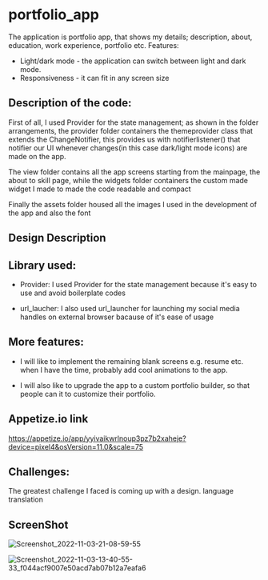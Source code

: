 # portfolio_app

The application is portfolio app, that shows my details; description, about, education, work experience, portfolio etc.
Features: 
- Light/dark mode - the application can switch between light and dark mode.
- Responsiveness - it can fit in any screen size

## Description of the code:
First of all, I used Provider for the state management; as shown in the folder arrangements, the provider folder containers the themeprovider class that extends the ChangeNotifier, this provides us with notifierlistener() that notifier our UI whenever changes(in this case dark/light mode icons) are made on the app.

The view folder contains all the app screens starting from the mainpage, the about to skill page, while the widgets folder containers the custom made widget I made to made the code readable and compact

Finally the assets folder housed all the images I used in the development of the app and also the font

## Design Description

## Library used:
- Provider: I used Provider for the state management because it's easy to use and avoid boilerplate codes

- url_laucher: I also used url_launcher for launching my social media handles on external browser bacause of it's ease of usage

## More features:
- I will like to implement the remaining blank screens e.g. resume etc. when I have the time, probably add cool animations to the app.

- I will also like to upgrade the app to a custom portfolio builder, so that people can it to customize their portfolio.

## Appetize.io link
https://appetize.io/app/yyivaikwrlnoup3pz7b2xaheje?device=pixel4&osVersion=11.0&scale=75

## Challenges: 
The greatest challenge I faced is coming up with a design.
language translation


## ScreenShot
![Screenshot_2022-11-03-21-08-59-55](https://user-images.githubusercontent.com/85957655/199946257-6fc05d3b-e769-4377-b5e6-41af98bb2f08.jpg)

![Screenshot_2022-11-03-13-40-55-33_f044acf9007e50acd7ab07b12a7eafa6](https://user-images.githubusercontent.com/85957655/199946541-feb3fbe2-1029-4664-ab2f-d129c866c7ac.jpg)

 
